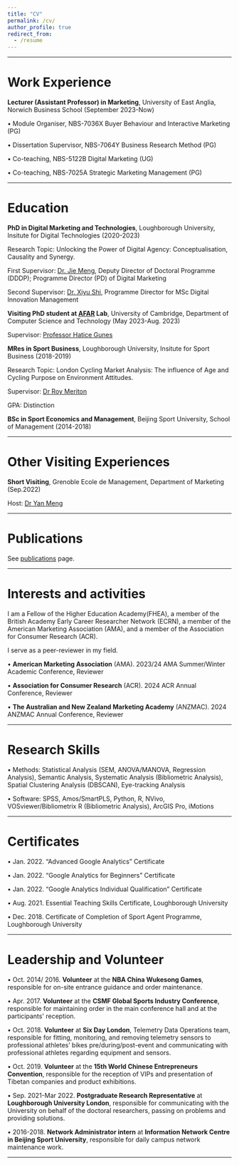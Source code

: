 ```yaml
---
title: "CV"
permalink: /cv/
author_profile: true
redirect_from:
  - /resume
---
```

***

# Work Experience
**Lecturer (Assistant Professor) in Marketing**, University of East Anglia, Norwich Business School (September 2023-Now)

• Module Organiser, NBS-7036X Buyer Behaviour and Interactive Marketing (PG) 

• Dissertation Supervisor, NBS-7064Y Business Research Method (PG)  

• Co-teaching, NBS-5122B Digital Marketing (UG) 

• Co-teaching, NBS-7025A Strategic Marketing Management (PG)


***

# Education

**PhD in Digital Marketing and Technologies**, Loughborough University, Insitute for Digital Technologies (2020-2023) 

Research Topic: Unlocking the Power of Digital Agency: Conceptualisation, Causality and Synergy.

First Supervisor: <a href="https://www.lborolondon.ac.uk/about/staff/dr-jie-meng/">Dr. Jie Meng</a>, Deputy Director of Doctoral Programme (DDDP); Programme Director (PD) of Digital Marketing

Second Supervisor: <a href= "https://www.lborolondon.ac.uk/about/staff/xiyu-shi/">Dr. Xiyu Shi</a>, Programme Director for MSc Digital Innovation Management


**Visiting PhD student at <a href="https://cambridge-afar.github.io/">AFAR</a> Lab**, University of Cambridge, Department of Computer Science and Technology (May 2023-Aug. 2023)

Supervisor: <a href="https://www.cst.cam.ac.uk/people/hg410">Professor Hatice Gunes</a>


**MRes in Sport Business**, Loughborough University, Insitute for Sport Business (2018-2019) 

Research Topic: London Cycling Market Analysis: The influence of Age and Cycling Purpose on Environment Attitudes.

Supervisor: <a href="https://scholar.google.co.uk/citations?user=zqAoJNgAAAAJ&hl=en">Dr Roy Meriton</a>

GPA: Distinction


**BSc in Sport Economics and Management**, Beijing Sport University, School of Management (2014-2018)  


***


# Other Visiting Experiences

**Short Visiting**, Grenoble Ecole de Management, Department of Marketing  (Sep.2022)

Host: <a href="https://sites.google.com/site/yanmengmkt">Dr Yan Meng</a>

***


# Publications

See [publications](/publications/) page.

***

# Interests and activities
I am a Fellow of the Higher Education Academy(FHEA), a member of the British Academy Early Career Researcher Network (ECRN), a member of the American Marketing Association (AMA), and a member of the Association for Consumer Research (ACR). 

I serve as a peer-reviewer in my field.

• **American Marketing Association** (AMA). 2023/24 AMA Summer/Winter Academic Conference, Reviewer

• **Association for Consumer Research** (ACR). 2024 ACR Annual Conference, Reviewer

• **The Australian and New Zealand Marketing Academy** (ANZMAC). 2024 ANZMAC Annual Conference, Reviewer

***
# Research Skills 
•	Methods: Statistical Analysis (SEM, ANOVA/MANOVA, Regression Analysis), Semantic Analysis, Systematic Analysis (Bibliometric Analysis), Spatial Clustering Analysis (DBSCAN), Eye-tracking Analysis

•	Software: SPSS, Amos/SmartPLS, Python, R, NVivo, VOSviewer/Bibliometrix R (Bibliometric Analysis), ArcGIS Pro, iMotions


***
# Certificates
•	Jan. 2022. “Advanced Google Analytics” Certificate

•	Jan. 2022. “Google Analytics for Beginners” Certificate

•	Jan. 2022. “Google Analytics Individual Qualification” Certificate

•	Aug. 2021. Essential Teaching Skills Certificate, Loughborough University 

•	Dec. 2018. Certificate of Completion of Sport Agent Programme, Loughborough University






***

# Leadership and Volunteer

•	Oct. 2014/ 2016. **Volunteer** at the **NBA China Wukesong Games**, responsible for on-site entrance guidance and order maintenance.

•	Apr. 2017. **Volunteer** at the **CSMF Global Sports Industry Conference**, responsible for maintaining order in the main conference hall and at the participants' reception.

•	Oct. 2018. **Volunteer** at **Six Day London**, Telemetry Data Operations team, responsible for fitting, monitoring, and removing telemetry sensors to professional athletes’ bikes pre/during/post-event and communicating with professional athletes regarding equipment and sensors.

•	Oct. 2019. **Volunteer** at the **15th World Chinese Entrepreneurs Convention**, responsible for the reception of VIPs and presentation of Tibetan companies and product exhibitions.

•	Sep. 2021-Mar 2022. **Postgraduate Research Representative** at **Loughborough University London**, responsible for communicating with the University on behalf of the doctoral researchers, passing on problems and providing solutions.

•	2016-2018. **Network Administrator intern** at **Information Network Centre in Beijing Sport University**, responsible for daily campus network maintenance work.


***



